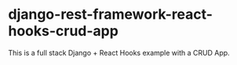 # django-rest-framework-react-hooks-crud-app
This is a full stack Django + React Hooks example with a CRUD App.
